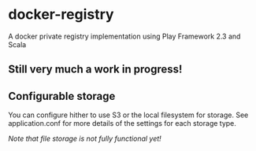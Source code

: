 docker-registry
===============

A docker private registry implementation using Play Framework 2.3 and Scala


## Still very much a work in progress!

## Configurable storage

You can configure hither to use S3 or the local filesystem for storage. See application.conf for more details of
the settings for each storage type.

*Note that file storage is not fully functional yet!*